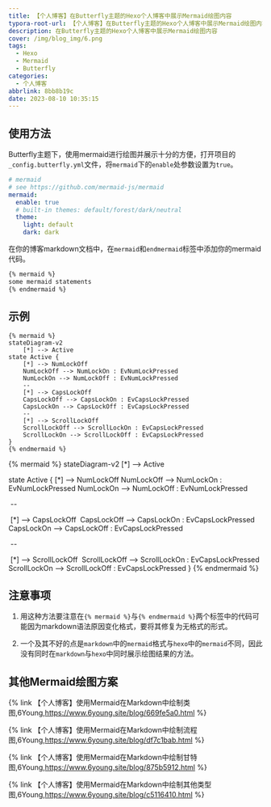 ```yaml
---
title: 【个人博客】在Butterfly主题的Hexo个人博客中展示Mermaid绘图内容
typora-root-url: 【个人博客】在Butterfly主题的Hexo个人博客中展示Mermaid绘图内容
description: 在Butterfly主题的Hexo个人博客中展示Mermaid绘图内容
cover: /img/blog_img/6.png
tags:
  - Hexo
  - Mermaid
  - Butterfly
categories:
  - 个人博客
abbrlink: 8bb8b19c
date: 2023-08-10 10:35:15
---
```






## 使用方法

Butterfly主题下，使用mermaid进行绘图并展示十分的方便，打开项目的`_config.butterfly.yml`文件，将`mermaid`下的`enable`处参数设置为`true`。

```yaml
# mermaid
# see https://github.com/mermaid-js/mermaid
mermaid:
  enable: true
  # built-in themes: default/forest/dark/neutral
  theme:
    light: default
    dark: dark
```

在你的博客markdown文档中，在`mermaid`和`endmermaid`标签中添加你的mermaid代码。

```markdown
{% mermaid %}
some mermaid statements
{% endmermaid %}
```

## 示例

```
{% mermaid %}
stateDiagram-v2
    [*] --> Active
state Active {
    [*] --> NumLockOff
    NumLockOff --> NumLockOn : EvNumLockPressed
    NumLockOn --> NumLockOff : EvNumLockPressed
    --
    [*] --> CapsLockOff
    CapsLockOff --> CapsLockOn : EvCapsLockPressed
    CapsLockOn --> CapsLockOff : EvCapsLockPressed
    --
    [*] --> ScrollLockOff
    ScrollLockOff --> ScrollLockOn : EvCapsLockPressed
    ScrollLockOn --> ScrollLockOff : EvCapsLockPressed
}
{% endmermaid %}
```

{% mermaid %}
stateDiagram-v2
    [*] --> Active


state Active {
    [*] --> NumLockOff
    NumLockOff --> NumLockOn : EvNumLockPressed
	NumLockOn --> NumLockOff : EvNumLockPressed

​	--

​    [*] --> CapsLockOff
​    CapsLockOff --> CapsLockOn : EvCapsLockPressed
​	CapsLockOn --> CapsLockOff : EvCapsLockPressed

​	--

​    [*] --> ScrollLockOff
​    ScrollLockOff --> ScrollLockOn : EvCapsLockPressed
​    ScrollLockOn --> ScrollLockOff : EvCapsLockPressed
}
{% endmermaid %}

## 注意事项

1. 用这种方法要注意在`{% mermaid %}`与`{% endmermaid %}`两个标签中的代码可能因为markdown语法原因变化格式，要将其修复为无格式的形式。

2. 一个及其不好的点是`markdown`中的`mermaid`格式与`hexo`中的`mermaid`不同，因此没有同时在`markdown`与`hexo`中同时展示绘图结果的方法。

## 其他Mermaid绘图方案

{% link 【个人博客】使用Mermaid在Markdown中绘制类图,6Young,https://www.6young.site/blog/669fe5a0.html  %}

{% link 【个人博客】使用Mermaid在Markdown中绘制流程图,6Young,https://www.6young.site/blog/df7c1bab.html  %}

{% link 【个人博客】使用Mermaid在Markdown中绘制甘特图,6Young,https://www.6young.site/blog/875b5912.html  %}

{% link 【个人博客】使用Mermaid在Markdown中绘制其他类型图,6Young,https://www.6young.site/blog/c5116410.html  %}

# 
